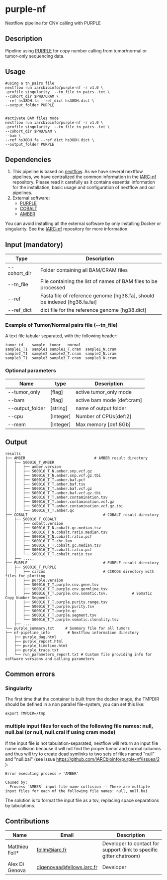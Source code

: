 # purple-nf
Nextflow pipeline for CNV calling with PURPLE

## Description
Pipeline using [PURPLE](https://github.com/hartwigmedical/hmftools/tree/master/purple) for copy number calling from tumor/normal  or tumor-only sequencing data.

## Usage
  ```
  #using a tn_pairs file
  nextflow run iarcbioinfo/purple-nf -r v1.0 \
  -profile singularity  --tn_file tn_pairs..txt \
  --cohort_dir $PWD/CRAM \
  --ref hs38DH.fa --ref_dict hs38DH.dict \
  --output_folder PURPLE
  
  
  #activate BAM files mode
  nextflow run iarcbioinfo/purple-nf -r v1.0 \
  -profile singularity  --tn_file tn_pairs..txt \
  --cohort_dir $PWD/BAM \
  --bam \
  --ref hs38DH.fa --ref_dict hs38DH.dict \
  --output_folder PURPLE
 
  ```

## Dependencies

1. This pipeline is based on [nextflow](https://www.nextflow.io). As we have several nextflow pipelines, we have centralized the common information in the [IARC-nf](https://github.com/IARCbioinfo/IARC-nf) repository. Please read it carefully as it contains essential information for the installation, basic usage and configuration of nextflow and our pipelines.
2. External software:
	- [PURPLE](https://github.com/hartwigmedical/hmftools/tree/master/purple)
	- [COBALT](https://github.com/hartwigmedical/hmftools/tree/master/cobalt)
	- [AMBER](https://github.com/hartwigmedical/hmftools/tree/master/amber)
	
You can avoid installing all the external software by only installing Docker or singularity.
See the [IARC-nf](https://github.com/IARCbioinfo/IARC-nf) repository for more information.


## Input (mandatory)

  | Type      | Description   |
  |-----------|---------------|
  | --cohort_dir    | Folder containing all BAM/CRAM files |  
  | --tn_file    | File containing the list of names of BAM files to be processed |
  |--ref         |  Fasta file of reference genome [hg38.fa], should be indexed [hg38.fa.fai]|
  | --ref_dict  | dict file for the reference genome [hg38.dict]|


### Example of Tumor/Normal pairs file (--tn_file)
A text file tabular separated, with the following header:

```
tumor_id	sample	tumor	normal
sample1_T1	sample1	sample1_T.cram	sample1_N.cram
sample2_T1	sample2	sample2_T.cram	sample2_N.cram
sample3_T1	sample3	sample3_T.cram	sample3_N.cram
``` 

### Optional parameters

| Name      | type | Description     |
|-----------|---------------|-----------------|
| --tumor_only |         [flag] | active tumor_only mode|
|      --bam     |       [flag] |active bam mode [def:cram]|
|     --output_folder |  [string] |name of output folder |
|      --cpu          |[Integer] | Number of CPUs[def:2] |
|      --mem |        [Integer] | Max memory [def:8Gb] |  



## Output

```
results
├── AMBER                               # AMBER result directory
│   ├── S00016_T_AMBER
│   │   ├── amber.version
│   │   ├── S00016_T_N.amber.snp.vcf.gz
│   │   ├── S00016_T_N.amber.snp.vcf.gz.tbi
│   │   ├── S00016_T_T.amber.baf.pcf
│   │   ├── S00016_T_T.amber.baf.tsv
│   │   ├── S00016_T_T.amber.baf.vcf.gz
│   │   ├── S00016_T_T.amber.baf.vcf.gz.tbi
│   │   ├── S00016_T_T.amber.contamination.tsv
│   │   ├── S00016_T_T.amber.contamination.vcf.gz
│   │   ├── S00016_T_T.amber.contamination.vcf.gz.tbi
│   │   └── S00016_T_T.amber.qc
├── COBALT									# COBALT result directory	
│   ├── S00016_T_COBALT
│   │   ├── cobalt.version
│   │   ├── S00016_T_N.cobalt.gc.median.tsv
│   │   ├── S00016_T_N.cobalt.ratio.median.tsv
│   │   ├── S00016_T_N.cobalt.ratio.pcf
│   │   ├── S00016_T_T.chr.len
│   │   ├── S00016_T_T.cobalt.gc.median.tsv
│   │   ├── S00016_T_T.cobalt.ratio.pcf
│   │   └── S00016_T_T.cobalt.ratio.tsv
│   ├── .....
├── PURPLE									# PURPLE result directory	
│   ├── S00016_T_PURPLE
│   │   ├── circos							# CIRCOS directory with files for plotting
│   │   ├── purple.version
│   │   ├── S00016_T_T.purple.cnv.gene.tsv
│   │   ├── S00016_T_T.purple.cnv.germline.tsv
│   │   ├── S00016_T_T.purple.cnv.somatic.tsv.           # Somatic Copy Number Segments
│   │   ├── S00016_T_T.purple.purity.range.tsv
│   │   ├── S00016_T_T.purple.purity.tsv
│   │   ├── S00016_T_T.purple.qc
│   │   ├── S00016_T_T.purple.segment.tsv
│   │   └── S00016_T_T.purple.somatic.clonality.tsv
│   ├── .....    
└── purple_summary.txt     # Summary file for all tumors
├── nf-pipeline_info		# Nextflow information directory
│   ├── purple_dag.html
│   ├── purple_report.html
│   ├── purple_timeline.html
│   ├── purple_trace.txt
│   └── run_parameters_report.txt # Custom file providing info for software versions and calling parameters
```


## Common errors

### Singularity
The first time that the container is built from the docker image, the TMPDIR  should be defined in a non parallel file-system, you can set this like:

```
export TMPDIR=/tmp
```

### multiple input files for each of the following file names: null, null.bai (or null, null.crai if using cram mode)
If the input file is not tabulation-separated, nextflow will return an input file name collision because it will not find the proper tumor and normal columns and thus will try to create dead symlinks to two sets of files named "null" and "null.bai" (see issue https://github.com/IARCbioinfo/purple-nf/issues/2 ):

```
Error executing process > 'AMBER'

Caused by:
  Process `AMBER` input file name collision -- There are multiple input files for each of the following file names: null, null.bai
```

The solution is to format the input file as a tsv, replacing space separations by tabulations.

## Contributions

  | Name      | Email | Description     |
  |-----------|---------------|-----------------|
  | Matthieu Foll*    |            follm@iarc.fr | Developer to contact for support (link to specific gitter chatroom) |
  | Alex Di Genova | digenovaa@fellows.iarc.fr| Developer |
